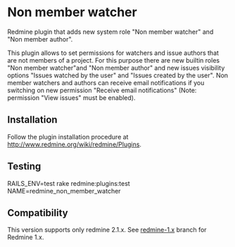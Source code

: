 # Non member watcher

Redmine plugin that adds new system role "Non member watcher" and "Non member author".

This plugin allows to set permissions for watchers and issue authors that are not members of a
project. For this purpose there are new builtin roles "Non member watcher"and "Non member author" and
new issues visibility options "Issues watched by the user" and "Issues created by the user".
Non member watchers and authors can receive email notifications if you switching on new
permission "Receive email notifications" (Note: permission "View issues" must be enabled).

## Installation

Follow the plugin installation procedure at http://www.redmine.org/wiki/redmine/Plugins.

## Testing

RAILS_ENV=test rake redmine:plugins:test NAME=redmine_non_member_watcher

## Compatibility

This version supports only redmine 2.1.x. See [redmine-1.x](https://github.com/Undev/redmine_non_member_watcher/tree/redmine-1.x) branch for Redmine 1.x.

